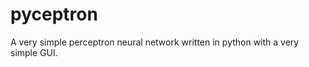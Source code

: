 pyceptron
=========

A very simple perceptron neural network written in python with a very simple GUI.
